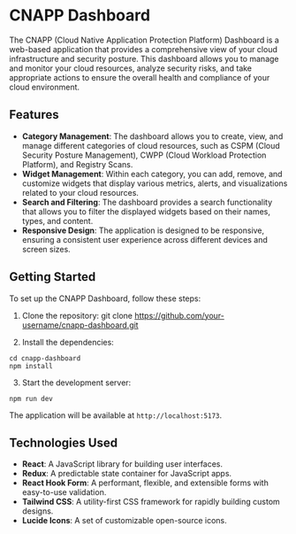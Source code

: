# CNAPP Dashboard

The CNAPP (Cloud Native Application Protection Platform) Dashboard is a web-based application that provides a comprehensive view of your cloud infrastructure and security posture. This dashboard allows you to manage and monitor your cloud resources, analyze security risks, and take appropriate actions to ensure the overall health and compliance of your cloud environment.

## Features

- **Category Management**: The dashboard allows you to create, view, and manage different categories of cloud resources, such as CSPM (Cloud Security Posture Management), CWPP (Cloud Workload Protection Platform), and Registry Scans.
- **Widget Management**: Within each category, you can add, remove, and customize widgets that display various metrics, alerts, and visualizations related to your cloud resources.
- **Search and Filtering**: The dashboard provides a search functionality that allows you to filter the displayed widgets based on their names, types, and content.
- **Responsive Design**: The application is designed to be responsive, ensuring a consistent user experience across different devices and screen sizes.

## Getting Started

To set up the CNAPP Dashboard, follow these steps:

1. Clone the repository: git clone https://github.com/your-username/cnapp-dashboard.git

2. Install the dependencies:

```
cd cnapp-dashboard
npm install
```

3. Start the development server:

```
npm run dev
```

The application will be available at `http://localhost:5173`.

## Technologies Used

- **React**: A JavaScript library for building user interfaces.
- **Redux**: A predictable state container for JavaScript apps.
- **React Hook Form**: A performant, flexible, and extensible forms with easy-to-use validation.
- **Tailwind CSS**: A utility-first CSS framework for rapidly building custom designs.
- **Lucide Icons**: A set of customizable open-source icons.
